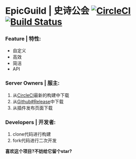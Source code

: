# EpicGuild | 史诗公会 [![CircleCI](https://circleci.com/gh/602723113/EpicGuild/tree/dev.svg?style=svg)](https://circleci.com/gh/602723113/EpicGuild/tree/dev) [![Build Status](https://travis-ci.org/602723113/EpicGuild.svg?branch=dev)](https://travis-ci.org/602723113/EpicGuild)  
### Feature | 特性:
- 自定义
- 高效
- 简洁
- API  

### Server Owners | 服主:  
  1. 从[CircleCI](https://circleci.com/gh/602723113/EpicGuild)最新的构建中下载  
  2. 从[Github#Release](https://github.com/602723113/EpicGuild/releases)中下载  
  3. 从插件发布页面下载  
  
### Developers | 开发者:
  1. clone代码进行构建  
  2. fork代码进行二次开发  
  
**喜欢这个项目?不妨给它留个star?**